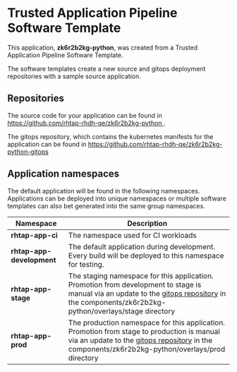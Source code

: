 # Trusted Application Pipeline Software Template

This application, **zk6r2b2kg-python**, was created from a Trusted Application Pipeline Software Template.

The software templates create a new source and gitops deployment repositories with a sample source application. 

## Repositories

The source code for your application can be found in [https://github.com/rhtap-rhdh-qe/zk6r2b2kg-python ](https://github.com/rhtap-rhdh-qe/zk6r2b2kg-python ).
 
The gitops repository, which contains the kubernetes manifests for the application can be found in 
[https://github.com/rhtap-rhdh-qe/zk6r2b2kg-python-gitops ](https://github.com/rhtap-rhdh-qe/zk6r2b2kg-python-gitops ) 

## Application namespaces 

The default application will be found in the following namespaces. Applications can be deployed into unique namespaces or multiple software templates can also bet generated into the same group namespaces.  

|  Namespace   |  Description   |  
| -------- | -------- |
| **rhtap-app-ci** | The namespace used for CI workloads |
| **rhtap-app-development** | The default application during development. Every build will be deployed to this namespace for testing. |
| **rhtap-app-stage** | The staging namespace for this application. Promotion from development to stage is manual via an update to the [gitops repository](https://github.com/rhtap-rhdh-qe/zk6r2b2kg-python-gitops ) in the components/zk6r2b2kg-python/overlays/stage directory |
| **rhtap-app-prod** | The production namespace for this application. Promotion from stage to production is manual via an update to the [gitops repository](https://github.com/rhtap-rhdh-qe/zk6r2b2kg-python-gitops ) in the components/zk6r2b2kg-python/overlays/prod directory |